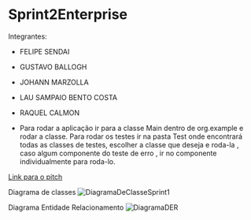 # Sprint2Enterprise

  Integrantes:
  
- FELIPE SENDAI
- GUSTAVO BALLOGH
- JOHANN MARZOLLA
- LAU SAMPAIO BENTO COSTA
- RAQUEL CALMON

- Para rodar a aplicação ir para a classe Main dentro de org.example e rodar a classe. Para rodar os testes ir na pasta Test onde encontrará todas as classes de testes, escolher a classe que deseja e roda-la , caso algum componente do teste de erro , ir no componente individualmente para roda-lo.

[Link para o pitch](https://www.youtube.com/watch?v=BVj8tq1eWTI&ab_channel=LauCosta)

Diagrama de classes 
![DiagramaDeClasseSprint1](https://github.com/ChallengeLGroup/Sprint2Enterprise/assets/146037864/f8c99a3a-2b69-47e8-bfe5-2ba4b9d983a8)


Diagrama Entidade Relacionamento 
![DiagramaDER](https://github.com/ChallengeLGroup/Sprint2Enterprise/assets/146037864/b759a928-7121-468c-9bd3-27b228eca614)
